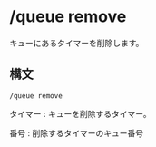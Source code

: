 # /queue remove
キューにあるタイマーを削除します。
## 構文
```
/queue remove
```
タイマー
: キューを削除するタイマー。

番号
: 削除するタイマーのキュー番号